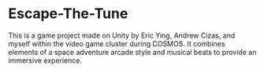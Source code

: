 # Escape-The-Tune
This is a game project made on Unity by Eric Ying, Andrew Cizas, and myself within the video game cluster during COSMOS. It combines elements of a space adventure arcade style and musical beats to provide an immersive experience.
